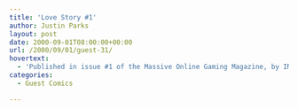 ```yaml
---
title: 'Love Story #1'
author: Justin Parks
layout: post
date: 2000-09-01T08:00:00+00:00
url: /2000/09/01/guest-31/
hovertext:
  - 'Published in issue #1 of the Massive Online Gaming Magazine, by IMGS, Inc'
categories:
  - Guest Comics

---
```


